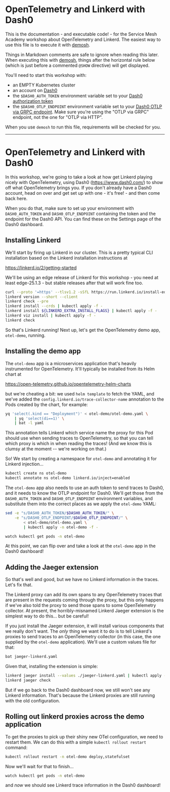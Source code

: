 <!--
SPDX-FileCopyrightText: 2024 Buoyant Inc.
SPDX-License-Identifier: Apache-2.0

SMA-Description: OpenTelemetry and Linkerd with Dash0
-->

# OpenTelemetry and Linkerd with Dash0

This is the documentation - and executable code! - for the Service Mesh
Academy workshop about OpenTelemetry and Linkerd. The easiest way to use this
file is to execute it with [demosh].

Things in Markdown comments are safe to ignore when reading this later. When
executing this with [demosh], things after the horizontal rule below (which is
just before a commented `@SHOW` directive) will get displayed.

[demosh]: https://github.com/BuoyantIO/demosh

You'll need to start this workshop with:

- an EMPTY Kubernetes cluster
- an account on [Dash0](https://www.dash0.com/sign-up)
- the `$DASH0_AUTH_TOKEN` environment variable set to your [Dash0
  authorization token][dash0-token]
- the `$DASH0_OTLP_ENDPOINT` environment variable set to your [Dash0 OTLP via
  GRPC endpoint][dash0-otlp]. Make sure you're using the "OTLP via GRPC"
  endpoint, not the one for "OTLP via HTTP".

[dash0-token]: https://www.dash0.com/documentation/dash0/key-concepts/auth-tokens
[dash0-otlp]: https://www.dash0.com/documentation/dash0/get-started/sending-data-to-dash0#settings

When you use `demosh` to run this file, requirements will be checked for you.

<!-- set -e >
<!-- @import demosh/check-requirements.sh -->

<!-- @start_livecast -->

---

<!-- @SHOW -->

# OpenTelemetry and Linkerd with Dash0

In this workshop, we're going to take a look at how get Linkerd playing nicely
with OpenTelemetry, using Dash0 (<https://www.dash0.com/>) to show off what
OpenTelemetry brings you. If you don't already have a Dash0 account, head on
over and get set up with one - it's free! - and then come back here.

When you do that, make sure to set up your environment with `DASH0_AUTH_TOKEN`
and `DASH0_OTLP_ENDPOINT` containing the token and the endpoint for the Dash0
API. You can find these on the Settings page of the Dash0 dashboard.

<!-- @wait_clear -->

## Installing Linkerd

We'll start by firing up Linkerd in our cluster. This is a pretty typical CLI
installation based on the Linkerd installation instructions at

<https://linkerd.io/2/getting-started>

We'll be using an edge release of Linkerd for this workshop - you need at
least edge-25.1.3 - but stable releases after that will work fine too.

```bash
curl --proto '=https' --tlsv1.2 -sSfL https://run.linkerd.io/install-edge | sh
linkerd version --short --client
linkerd check --pre
linkerd install --crds | kubectl apply -f -
linkerd install ${LINKERD_EXTRA_INSTALL_FLAGS} | kubectl apply -f -
linkerd viz install | kubectl apply -f -
linkerd check
```

So that's Linkerd running! Next up, let's get the OpenTelemetry demo app,
`otel-demo`, running.

<!-- @wait_clear -->

## Installing the demo app

The `otel-demo` app is a microservices application that's heavily instrumented
for OpenTelemetry. It'll typically be installed from its Helm chart at

<https://open-telemetry.github.io/opentelemetry-helm-charts>

but we're cheating a bit: we used `helm template` to fetch the YAML, and we've
added the `config.linkerd.io/trace-collector-name` annotation to the Pods
created by the chart, for example:

```bash
yq 'select(.kind == "Deployment")' < otel-demo/otel-demo.yaml \
    | yq 'select(di==1)' \
    | bat -l yaml
```

This annotation tells Linkerd which service name the proxy for this Pod should
use when sending traces to OpenTelemetry, so that you can tell which proxy is
which in when reading the traces! (And we know this is clumsy at the moment --
we're working on that.)

<!-- @wait -->

So! We start by creating a namespace for `otel-demo` and annotating it for
Linkerd injection...

```bash
kubectl create ns otel-demo
kubectl annotate ns otel-demo linkerd.io/inject=enabled
```

The `otel-demo` app also needs to use an auth token to send traces to Dash0,
and it needs to know the OTLP endpoint for Dash0. We'll get those from the
`DASH0_AUTH_TOKEN` and `DASH0_OTLP_ENDPOINT` environment variables, and
substitute them into the correct places as we apply the `otel-demo` YAML:

```bash
sed -e "s/DASH0_AUTH_TOKEN/$DASH0_AUTH_TOKEN/" \
    -e "s/DASH0_OTLP_ENDPOINT/$DASH0_OTLP_ENDPOINT/" \
        < otel-demo/otel-demo.yaml \
        | kubectl apply -n otel-demo -f -

watch kubectl get pods -n otel-demo
```

<!-- @clear -->

At this point, we can flip over and take a look at the `otel-demo` app in the
Dash0 dashboard!

<!-- @wait_clear -->

## Adding the Jaeger extension

So that's well and good, but we have no Linkerd information in the traces.
Let's fix that.

The Linkerd proxy can add its own spans to any OpenTelemetry traces that are
present in the requests coming through the proxy, but this only happens if
we've also told the proxy to send those spans to some OpenTelemetry collector.
At present, the horribly-misnamed Linkerd Jaeger extension is the simplest way
to do this... but be careful!

If you just install the Jaeger extension, it will install various components
that we really don't want. The _only_ thing we want it to do is to tell
Linkerd's proxies to send traces to an OpenTelemetry collector (in this case,
the one supplied by the `otel-demo` application). We'll use a custom values
file for that:

```bash
bat jaeger-linkerd.yaml
```

Given that, installing the extension is simple:

```bash
linkerd jaeger install --values ./jaeger-linkerd.yaml | kubectl apply -f -
linkerd jaeger check
```

But if we go back to the Dash0 dashboard now, we still won't see any Linkerd
information. That's because the Linkerd proxies are still running with the old
configuration.

<!-- @wait_clear -->

## Rolling out linkerd proxies across the demo application

To get the proxies to pick up their shiny new OTel configuration, we need to
restart them. We can do this with a simple `kubectl rollout restart` command:

```bash
kubectl rollout restart -n otel-demo deploy,statefulset
```

Now we'll wait for that to finish...

```bash
watch kubectl get pods -n otel-demo
```

and _now_ we should see Linkerd trace information in the Dash0 dashboard!

<!-- @wait_clear -->
<!-- @show_slides -->
